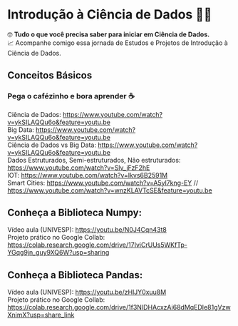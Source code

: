 # Introdução à Ciência de Dados 🐱‍💻
🤓 <b>Tudo o que você precisa saber para iniciar em Ciência de Dados.</b><br>
📈 Acompanhe comigo essa jornada de Estudos e Projetos de Introdução à Ciência de Dados.

## Conceitos Básicos
### Pega o cafézinho e bora aprender ☕
Ciência de Dados: https://www.youtube.com/watch?v=ykSILAQQu6o&feature=youtu.be <br>
Big Data: https://www.youtube.com/watch?v=ykSILAQQu6o&feature=youtu.be <br>
Ciência de Dados vs Big Data: https://www.youtube.com/watch?v=ykSILAQQu6o&feature=youtu.be <br>
Dados Estruturados, Semi-estruturados, Não estruturados: https://www.youtube.com/watch?v=Slv_jFzF2hE<br>
IOT: https://www.youtube.com/watch?v=Ikvs6B2591M <br> 
Smart Cities: https://www.youtube.com/watch?v=A5yl7kng-EY // https://www.youtube.com/watch?v=wnzKLAVTcSE&feature=youtu.be<br>

## Conheça a Biblioteca Numpy:

Vídeo aula (UNIVESP): https://youtu.be/N0J4Cqn43t8 <br>
Projeto prático no Google Collab: https://colab.research.google.com/drive/17IviCrUUs5WKfTp-YGqg9jn_guy9XQ6W?usp=sharing

## Conheça a Biblioteca Pandas:

Vídeo aula (UNIVESP): https://youtu.be/zHlJY0xuu8M <br>
Projeto prático no Google Collab: https://colab.research.google.com/drive/1f3NIDHAcxzAi68dMqEDIe81gVzwXnimX?usp=share_link
